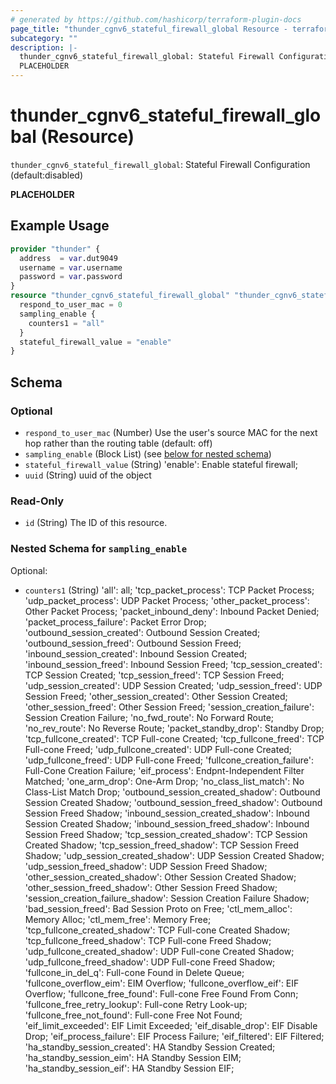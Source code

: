 ```yaml
---
# generated by https://github.com/hashicorp/terraform-plugin-docs
page_title: "thunder_cgnv6_stateful_firewall_global Resource - terraform-provider-thunder"
subcategory: ""
description: |-
  thunder_cgnv6_stateful_firewall_global: Stateful Firewall Configuration (default:disabled)
  PLACEHOLDER
---
```


# thunder_cgnv6_stateful_firewall_global (Resource)

`thunder_cgnv6_stateful_firewall_global`: Stateful Firewall Configuration (default:disabled)

__PLACEHOLDER__

## Example Usage

```terraform
provider "thunder" {
  address  = var.dut9049
  username = var.username
  password = var.password
}
resource "thunder_cgnv6_stateful_firewall_global" "thunder_cgnv6_stateful_firewall_global" {
  respond_to_user_mac = 0
  sampling_enable {
    counters1 = "all"
  }
  stateful_firewall_value = "enable"
}
```

<!-- schema generated by tfplugindocs -->
## Schema

### Optional

- `respond_to_user_mac` (Number) Use the user's source MAC for the next hop rather than the routing table (default: off)
- `sampling_enable` (Block List) (see [below for nested schema](#nestedblock--sampling_enable))
- `stateful_firewall_value` (String) 'enable': Enable stateful firewall;
- `uuid` (String) uuid of the object

### Read-Only

- `id` (String) The ID of this resource.

<a id="nestedblock--sampling_enable"></a>
### Nested Schema for `sampling_enable`

Optional:

- `counters1` (String) 'all': all; 'tcp_packet_process': TCP Packet Process; 'udp_packet_process': UDP Packet Process; 'other_packet_process': Other Packet Process; 'packet_inbound_deny': Inbound Packet Denied; 'packet_process_failure': Packet Error Drop; 'outbound_session_created': Outbound Session Created; 'outbound_session_freed': Outbound Session Freed; 'inbound_session_created': Inbound Session Created; 'inbound_session_freed': Inbound Session Freed; 'tcp_session_created': TCP Session Created; 'tcp_session_freed': TCP Session Freed; 'udp_session_created': UDP Session Created; 'udp_session_freed': UDP Session Freed; 'other_session_created': Other Session Created; 'other_session_freed': Other Session Freed; 'session_creation_failure': Session Creation Failure; 'no_fwd_route': No Forward Route; 'no_rev_route': No Reverse Route; 'packet_standby_drop': Standby Drop; 'tcp_fullcone_created': TCP Full-cone Created; 'tcp_fullcone_freed': TCP Full-cone Freed; 'udp_fullcone_created': UDP Full-cone Created; 'udp_fullcone_freed': UDP Full-cone Freed; 'fullcone_creation_failure': Full-Cone Creation Failure; 'eif_process': Endpnt-Independent Filter Matched; 'one_arm_drop': One-Arm Drop; 'no_class_list_match': No Class-List Match Drop; 'outbound_session_created_shadow': Outbound Session Created Shadow; 'outbound_session_freed_shadow': Outbound Session Freed Shadow; 'inbound_session_created_shadow': Inbound Session Created Shadow; 'inbound_session_freed_shadow': Inbound Session Freed Shadow; 'tcp_session_created_shadow': TCP Session Created Shadow; 'tcp_session_freed_shadow': TCP Session Freed Shadow; 'udp_session_created_shadow': UDP Session Created Shadow; 'udp_session_freed_shadow': UDP Session Freed Shadow; 'other_session_created_shadow': Other Session Created Shadow; 'other_session_freed_shadow': Other Session Freed Shadow; 'session_creation_failure_shadow': Session Creation Failure Shadow; 'bad_session_freed': Bad Session Proto on Free; 'ctl_mem_alloc': Memory Alloc; 'ctl_mem_free': Memory Free; 'tcp_fullcone_created_shadow': TCP Full-cone Created Shadow; 'tcp_fullcone_freed_shadow': TCP Full-cone Freed Shadow; 'udp_fullcone_created_shadow': UDP Full-cone Created Shadow; 'udp_fullcone_freed_shadow': UDP Full-cone Freed Shadow; 'fullcone_in_del_q': Full-cone Found in Delete Queue; 'fullcone_overflow_eim': EIM Overflow; 'fullcone_overflow_eif': EIF Overflow; 'fullcone_free_found': Full-cone Free Found From Conn; 'fullcone_free_retry_lookup': Full-cone Retry Look-up; 'fullcone_free_not_found': Full-cone Free Not Found; 'eif_limit_exceeded': EIF Limit Exceeded; 'eif_disable_drop': EIF Disable Drop; 'eif_process_failure': EIF Process Failure; 'eif_filtered': EIF Filtered; 'ha_standby_session_created': HA Standby Session Created; 'ha_standby_session_eim': HA Standby Session EIM; 'ha_standby_session_eif': HA Standby Session EIF;


